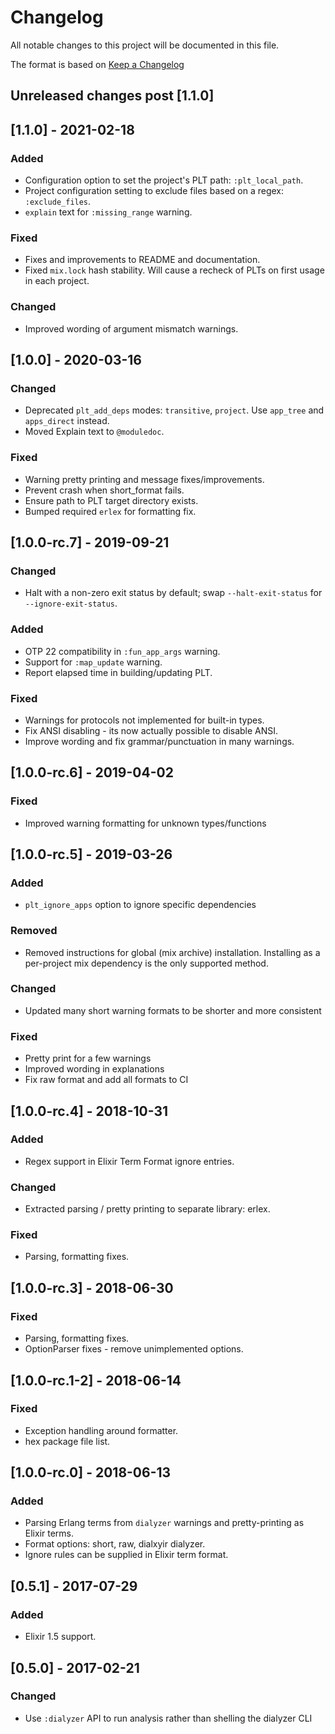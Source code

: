 # Changelog

All notable changes to this project will be documented in this file.

The format is based on [Keep a Changelog](https://keepachangelog.com/en/1.0.0/)

## Unreleased changes post [1.1.0]

## [1.1.0] - 2021-02-18

### Added
  - Configuration option to set the project's PLT path: `:plt_local_path`.
  - Project configuration setting to exclude files based on a regex: `:exclude_files`.
  - `explain` text for `:missing_range` warning.

### Fixed

  - Fixes and improvements to README and documentation.
  - Fixed `mix.lock` hash stability. Will cause a recheck of PLTs on first usage in each project.

### Changed
  - Improved wording of argument mismatch warnings.

## [1.0.0] - 2020-03-16

### Changed
 - Deprecated `plt_add_deps` modes: `transitive`, `project`. Use `app_tree` and `apps_direct` instead.
 - Moved Explain text to `@moduledoc`.

### Fixed
 - Warning pretty printing and message fixes/improvements.
 - Prevent crash when short_format fails.
 - Ensure path to PLT target directory exists.
 - Bumped required `erlex` for formatting fix.

## [1.0.0-rc.7] - 2019-09-21

### Changed
  - Halt with a non-zero exit status by default; swap `--halt-exit-status` for `--ignore-exit-status`.

### Added
  - OTP 22 compatibility in `:fun_app_args` warning.
  - Support for `:map_update` warning.
  - Report elapsed time in building/updating PLT.

### Fixed
  - Warnings for protocols not implemented for built-in types.
  - Fix ANSI disabling - its now actually possible to disable ANSI.
  - Improve wording and fix grammar/punctuation in many warnings.

## [1.0.0-rc.6] - 2019-04-02

### Fixed
  - Improved warning formatting for unknown types/functions

## [1.0.0-rc.5] - 2019-03-26

### Added
  - `plt_ignore_apps` option to ignore specific dependencies

### Removed
  - Removed instructions for global (mix archive) installation. Installing as a per-project
    mix dependency is the only supported method.

### Changed
  - Updated many short warning formats to be shorter and more consistent

### Fixed
  - Pretty print for a few warnings
  - Improved wording in explanations
  - Fix raw format and add all formats to CI

## [1.0.0-rc.4] - 2018-10-31

### Added
  - Regex support in Elixir Term Format ignore entries.

### Changed
  - Extracted parsing / pretty printing to separate library: erlex.

### Fixed
  - Parsing, formatting fixes.

## [1.0.0-rc.3] - 2018-06-30

### Fixed
  - Parsing, formatting fixes.
  - OptionParser fixes - remove unimplemented options.

## [1.0.0-rc.1-2] - 2018-06-14

### Fixed
 - Exception handling around formatter.
 - hex package file list.

## [1.0.0-rc.0] - 2018-06-13

### Added
  - Parsing Erlang terms from `dialyzer` warnings and pretty-printing as Elixir terms.
  - Format options: short, raw, dialxyir dialyzer.
  - Ignore rules can be supplied in Elixir term format.

## [0.5.1] - 2017-07-29

### Added
  - Elixir 1.5 support.

## [0.5.0] - 2017-02-21

### Changed

  - Use `:dialyzer` API to run analysis rather than shelling the dialyzer CLI
